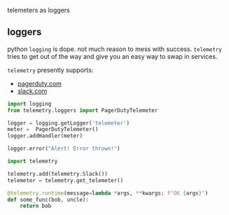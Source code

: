 telemeters as loggers


## loggers

python `logging` is dope.  not much reason to mess with success. `telemetry`
tries to get out of the way and give you an easy way to swap in services.

`telemetry` presently supports:

- [pagerduty.com](https://pagerduty.com)
- [slack.com](https://slack.com/)

```python PAGERDUTY_KEY=123 PAGERDUTY_LEVEL=ERROR
import logging
from telemetry.loggers import PagerDutyTelemeter

logger = logging.getLogger('telemeter')
meter =  PagerDutyTelemeter()
logger.addHandler(meter)

logger.error("Alert! Error thrown!")
```


```python
import telemetry

telemetry.add(telemetry.Slack())
telemeter = telemetry.get_telemeter()

@telemetry.runtime(message=lambda *args, **kwargs: f"OK {args}")
def some_func(bob, uncle):
    return bob

```